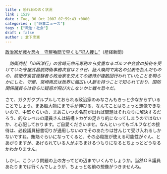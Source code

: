 ```yaml
---
title : 恐れおののく状況
link : 1529
date : Tue, 30 Oct 2007 07:59:43 +0000
categories : ["時事ニュース"]
tags : ["政治・社会"]
draft : false
author : 倉下忠憲
---
```


<A HREF="http://sankei.jp.msn.com/politics/situation/071029/stt0710292308028-n1.htm" TARGET="_blank">政治家が戦々恐々　守屋喚問で早くも“犯人捜し”</A>（産経新聞）<BR><BR><I>　防衛商社「山田洋行」の宮崎元伸元専務から度重なるゴルフや会食の接待を受けていた守屋武昌前防衛事務次官は２９日、証人喚問で実名の公表を拒んだものの、防衛庁長官経験者ら政治家を交えての接待が複数回行われていたことを明らかにした。守屋、宮崎両氏は政界に幅広い人脈を持つことで知られており、国防関係議員らは自らに疑惑が飛び火しないかと戦々恐々だ。</I><BR><BR>さて、ガクガクプルプルしておられる政治家のみなさんもきっと少なからずいることでしょう。まあ超大物にまで手が伸びる、なんてことはちょっと想像できないので、中堅ぐらいの、まあこいつの名前が出れば問題はそれなりに解決するだろう、的なレベルの議員さんは結構トカゲの足きり的になってしまうのではないか、と心配しております。ご自愛くださいませ。なんといってもゴルフなどの接待は、必殺議員秘書切りが通用しないのでそのあたりは甘んじて受け入れるしかないですね。賄賂ぐらいになってくると、その必殺技が使える可能性がぐん、とあがりますが、あげられている人がぶちまけるつもりになるとちょっとどうなるかわかりません。<BR><BR>しかし、こういう問題の上の方ってどの辺までいくんでしょうか。当然ＯＢ議員あたりまでは行くんでしょうが、ちょっと名前の想像がつきませんね。<BR><BR><br><br>
